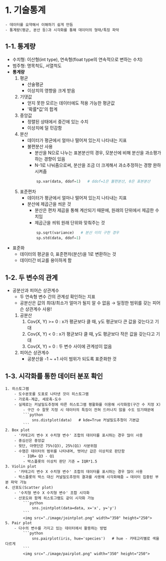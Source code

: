 # 1. 기술통계
```
- 데이터를 요약해서 이해하기 쉽게 만듬
- 통계량(평균, 분산 등)과 시각화를 통해 데이터의 형태/특징 파악
```

## 1-1. 통계량
- 수치형: 이산형(int type), 연속형(float type의 연속적으로 변하는 수치)
- 범주형: 명목척도, 서열척도
- **통계량**
	1. 평균
		- 산술평균
		- 이상치의 영향을 크게 받음
	2. 기댓값
		- 얻지 못한 모르는 데이터에도 적용 가능한 평균값
		- '확률*값'의 합계
	3. 중앙값
		- 정렬된 상태에서 중간에 있는 수치
		- 이상치에 덜 민감함
	4. 분산
		- 데이터가 평균에서 얼마나 떨어져 있는지 나타내는 지표
		- 불편분산 사용
			- 분산을 N으로 나누는 표본분산의 경우, 모분산에 비해 분산을 과소평가하는 경향이 있음
			- N-1로 나눠줌으로써, 분산을 조금 더 크게해서 과소추정하는 경향 완하시켜줌       
			```python
				sp.var(data, ddof=1)   # ddof=1은 불편분산, 0은 표본분산
			```
	5. 표준편차
		- 데이터가 평균에서 얼마나 떨어져 있는지 나타내는 지표
		- 분산에 제곱근을 씌운 것
			- 분산은 편차 제곱을 통해 계산되기 때문에, 원래의 단위에서 제곱한 수치임
			- 제곱근을 씌워 원래 단위와 맞춰주는 것          
			```python
				sp.sqrt(variance)   # 분산 이미 구한 경우
				sp.std(data, ddof=1)
			```
- 표준화
	- 데이터의 평균을 0, 표준편차(분산)을 1로 변환하는 것
	- 데이터간 비교를 용이하게 함

## 1-2. 두 변수의 관계
- 공분산과 피어슨 상관계수
	- 두 연속형 변수 간의 관계성 확인하는 지표
	- 공분산은 값의 최대/최소가 얼마가 될지 알 수 없음 → 일정한 범위를 갖는 피어슨 상관계수 사용!
	1. 공분산
		1. Cov(X, Y) >= 0 : x가 평균보다 클 때, y도 평균보다 큰 값을 갖는다고 기대
		2. Cov(X, Y) < 0 : x가 평균보다 클 때, y도 평균보다 작은 값을 갖는다고 기대 
		3. Cov(X, Y) = 0 : 두 변수 사이에 관계성이 없음
	2. 피어슨 상관계수
		- 공분산을 -1 ~ +1 사이 범위가 되도록 표준화한 것

## 1-3. 시각화를 통한 데이터 분포 확인
	1. 히스토그램
		- 도수분포를 도표로 나타낸 것이 히스토그램
		- 가로축-계급, 세로축-도수
		- 실제로는 커널밀도추정에 따른 히스토그램 평활화를 이용해 시각화함(구간 수 지정 X)
			- 구간 수 잘못 지정 시 데이터의 특징이 전혀 드러나지 않을 수도 있기때문에          
			```python
				sns.distplot(data)   # kde=True 커널밀도추청이 기본값
			```
	2. Box plot
		- '카테고리 변수 X 수치형 변수' 조합의 데이터를 표시하는 경우 많이 사용
		- 중심선은 중앙값
		- 윗단, 아랫단은 75%(Q3), 25%(Q1) 사분위점
		- 수염은 데이터의 범위를 나타내며, 벗어난 값은 이상치로 판단함 
			- IQR= Q3 - Q1
			- 박스플롯의 이상치 판단 기준 = IQR*1.5
	3. Violin plot
		- '카테고리 변수 X 수치형 변수' 조합의 데이터를 표시하는 경우 많이 사용
		- 박스플롯의 박스 대신 커널밀도추정의 결과를 사용해 시각화해줌 → 데이터 집중된 부분 파악 가능
	4. 산포도(Scatter plot)
		- '수치형 변수 X 수치형 변수' 조합 시각화
		- 산포도와 함께 히스토그램도 같이 시각화 가능
			```python
				sns.jointplot(data=data, x='x', y='y')
			```	
			<img src="./image/jointplot.png" width="350" height="250">
	5. Pair plot
		- 다수의 변수를 가지고 있는 데이터에서 활용하는 방법 
			```python
				sns.pairplot(iris, hue='species')   # hue - 카테고리별로 색을 다르게
			```
			<img src="./image/pairplot.png" width="350" height="250">      

